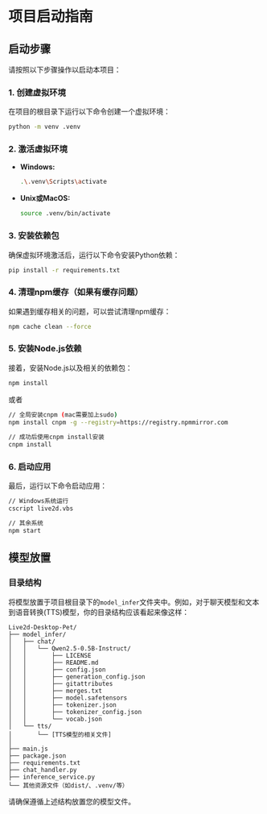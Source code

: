 # 项目启动指南

## 启动步骤

请按照以下步骤操作以启动本项目：

### 1. 创建虚拟环境

在项目的根目录下运行以下命令创建一个虚拟环境：

```bash
python -m venv .venv
```


### 2. 激活虚拟环境

- **Windows:**

  ```bash
  .\.venv\Scripts\activate
  ```

- **Unix或MacOS:**

  ```bash
  source .venv/bin/activate
  ```

### 3. 安装依赖包

确保虚拟环境激活后，运行以下命令安装Python依赖：

```bash
pip install -r requirements.txt
```

### 4. 清理npm缓存（如果有缓存问题）

如果遇到缓存相关的问题，可以尝试清理npm缓存：

```bash
npm cache clean --force
```

### 5. 安装Node.js依赖

接着，安装Node.js以及相关的依赖包：

```bash
npm install
```
或者
```bash
// 全局安装cnpm (mac需要加上sudo)
npm install cnpm -g --registry=https://registry.npmmirror.com
 
// 成功后使用cnpm install安装
cnpm install
```

### 6. 启动应用

最后，运行以下命令启动应用：

```bash
// Windows系统运行
cscript live2d.vbs

// 其余系统 
npm start
```

## 模型放置

### 目录结构

将模型放置于项目根目录下的`model_infer`文件夹中。例如，对于聊天模型和文本到语音转换(TTS)模型，你的目录结构应该看起来像这样：

```plaintext
Live2d-Desktop-Pet/
├── model_infer/
│   ├── chat/
│   │   └── Qwen2.5-0.5B-Instruct/
│   │       ├── LICENSE
│   │       ├── README.md
│   │       ├── config.json
│   │       ├── generation_config.json
│   │       ├── gitattributes
│   │       ├── merges.txt
│   │       ├── model.safetensors
│   │       ├── tokenizer.json
│   │       ├── tokenizer_config.json
│   │       └── vocab.json
│   └── tts/
│       └── [TTS模型的相关文件]
│
├── main.js
├── package.json
├── requirements.txt
├── chat_handler.py
├── inference_service.py
└── 其他资源文件（如dist/、.venv/等）
```

请确保遵循上述结构放置您的模型文件。